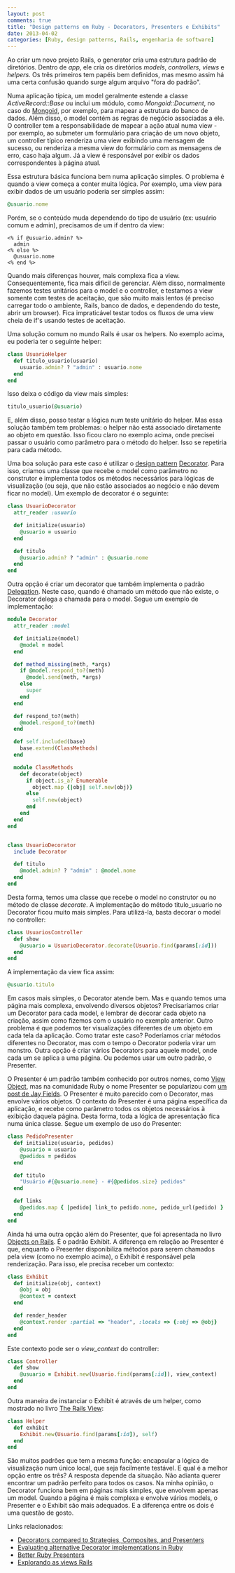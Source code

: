 ```yaml
---
layout: post
comments: true
title: "Design patterns em Ruby - Decorators, Presenters e Exhibits"
date: 2013-04-02
categories: [Ruby, design patterns, Rails, engenharia de software]
---
```

Ao criar um novo projeto Rails, o generator cria uma estrutura padrão de diretórios. Dentro de _app_, ele cria os diretórios _models_, _controllers_, _views_ e _helpers_. Os três primeiros tem papéis bem definidos, mas mesmo assim há uma certa confusão quando surge algum arquivo "fora do padrão".

Numa aplicação típica, um model geralmente estende a classe _ActiveRecord::Base_ ou inclui um módulo, como _Mongoid::Document_, no caso do [Mongoid](http://mongoid.org), por exemplo, para mapear a estrutura do banco de dados. Além disso, o model contém as regras de negócio associadas a ele. O controller tem a responsabilidade de mapear a ação atual numa view - por exemplo, ao submeter um formulário para criação de um novo objeto, um controller típico renderiza uma view exibindo uma mensagem de sucesso, ou renderiza a mesma view do formulário com as mensagens de erro, caso haja algum. Já a view é responsável por exibir os dados correspondentes à página atual.

Essa estrutura básica funciona bem numa aplicação simples. O problema é quando a view começa a conter muita lógica. Por exemplo, uma view para exibir dados de um usuário poderia ser simples assim:

```ruby
@usuario.nome
```

Porém, se o conteúdo muda dependendo do tipo de usuário (ex: usuário comum e admin), precisamos de um if dentro da view:

```erb
<% if @usuario.admin? %>
  admin
<% else %>
  @usuario.nome
<% end %>
```

Quando mais diferenças houver, mais complexa fica a view. Consequentemente, fica mais difícil de gerenciar. Além disso, normalmente fazemos testes unitários para o model e o controller, e testamos a view somente com testes de aceitação, que são muito mais lentos (é preciso carregar todo o ambiente, Rails, banco de dados, e dependendo do teste, abrir um browser). Fica impraticável testar todos os fluxos de uma view cheia de if's usando testes de aceitação.

Uma solução comum no mundo Rails é usar os helpers. No exemplo acima, eu poderia ter o seguinte helper:

```ruby
class UsuarioHelper
  def titulo_usuario(usuario)
    usuario.admin? ? "admin" : usuario.nome
  end
end
```

Isso deixa o código da view mais simples:

```ruby
titulo_usuario(@usuario)
```

E, além disso, posso testar a lógica num teste unitário do helper. Mas essa solução também tem problemas: o helper não está associado diretamente ao objeto em questão. Isso ficou claro no exemplo acima, onde precisei passar o usuário como parâmetro para o método do helper. Isso se repetiria para cada método.

Uma boa solução para este caso é utilizar o [design pattern](http://en.wikipedia.org/wiki/Software_design_pattern) [Decorator](http://en.wikipedia.org/wiki/Decorator_pattern). Para isso, criamos uma classe que recebe o model como parâmetro no construtor e implementa todos os métodos necessários para lógicas de visualização (ou seja, que não estão associados ao negócio e não devem ficar no model). Um exemplo de decorator é o seguinte:

```ruby
class UsuarioDecorator
  attr_reader :usuario

  def initialize(usuario)
    @usuario = usuario
  end

  def titulo
    @usuario.admin? ? "admin" : @usuario.nome
  end
end
```

Outra opção é criar um decorator que também implementa o padrão [Delegation](http://en.wikipedia.org/wiki/Delegation_pattern). Neste caso, quando é chamado um método que não existe, o Decorator delega a chamada para o model. Segue um exemplo de implementação:

```ruby
module Decorator
  attr_reader :model

  def initialize(model)
    @model = model
  end

  def method_missing(meth, *args)
    if @model.respond_to?(meth)
      @model.send(meth, *args)
    else
      super
    end
  end

  def respond_to?(meth)
    @model.respond_to?(meth)
  end

  def self.included(base)
    base.extend(ClassMethods)
  end

  module ClassMethods
    def decorate(object)
      if object.is_a? Enumerable
        object.map {|obj| self.new(obj)}
      else
        self.new(object)
      end
    end
  end
end


class UsuarioDecorator
  include Decorator

  def titulo
    @model.admin? ? "admin" : @model.nome
  end
end
```

Desta forma, temos uma classe que recebe o model no construtor ou no método de classe _decorate_. A implementação do método titulo_usuario no Decorator ficou muito mais simples. Para utilizá-la, basta decorar o model no controller:

```ruby
class UsuariosController
  def show
    @usuario = UsuarioDecorator.decorate(Usuario.find(params[:id]))
  end
end
```

A implementação da view fica assim:

```ruby
@usuario.titulo
```

Em casos mais simples, o Decorator atende bem. Mas e quando temos uma página mais complexa, envolvendo diversos objetos? Precisaríamos criar um Decorator para cada model, e lembrar de decorar cada objeto na criação, assim como fizemos com o usuário no exemplo anterior. Outro problema é que podemos ter visualizações diferentes de um objeto em cada tela da aplicação. Como tratar este caso? Poderíamos criar métodos diferentes no Decorator, mas com o tempo o Decorator poderia virar um monstro. Outra opção é criar vários Decorators para aquele model, onde cada um se aplica a uma página. Ou podemos usar um outro padrão, o Presenter.

O Presenter é um padrão também conhecido por outros nomes, como [View Object](http://blog.codeclimate.com/blog/2012/10/17/7-ways-to-decompose-fat-activerecord-models/), mas na comunidade Ruby o nome Presenter se popularizou com [um post de Jay Fields](http://blog.jayfields.com/2007/03/rails-presenter-pattern.html). O Presenter é muito parecido com o Decorator, mas envolve vários objetos. O contexto do Presenter é uma página específica da aplicação, e recebe como parâmetro todos os objetos necessários à exibição daquela página. Desta forma, toda a lógica de apresentação fica numa única classe. Segue um exemplo de uso do Presenter:

```ruby
class PedidoPresenter
  def initialize(usuario, pedidos)
    @usuario = usuario
    @pedidos = pedidos
  end

  def titulo
    "Usuário #{@usuario.nome} - #{@pedidos.size} pedidos"
  end

  def links
    @pedidos.map { |pedido| link_to pedido.nome, pedido_url(pedido) }
  end
end
```

Ainda há uma outra opção além do Presenter, que foi apresentada no livro [Objects on Rails](http://objectsonrails.com). É o padrão Exhibit. A diferença em relação ao Presenter é que, enquanto o Presenter disponibiliza métodos para serem chamados pela view (como no exemplo acima), o Exhibit é responsável pela renderização. Para isso, ele precisa receber um contexto:

```ruby
class Exhibit
  def initialize(obj, context)
    @obj = obj
    @context = context
  end

  def render_header
    @context.render :partial => "header", :locals => {:obj => @obj}
  end
end
```

Este contexto pode ser o _view_context_ do controller:

```ruby
class Controller
  def show
    @usuario = Exhibit.new(Usuario.find(params[:id]), view_context)
  end
end
```

Outra maneira de instanciar o Exhibit é através de um helper, como mostrado no livro [The Rails View](http://pragprog.com/book/warv/the-rails-view):

```ruby
class Helper
  def exhibit
    Exhibit.new(Usuario.find(params[:id]), self)
  end
end
```

São muitos padrões que tem a mesma função: encapsular a lógica de visualização num único local, que seja facilmente testável. E qual é a melhor opção entre os três? A resposta depende da situação. Não adianta querer encontrar um padrão perfeito para todos os casos. Na minha opinião, o Decorator funciona bem em páginas mais simples, que envolvem apenas um model. Quando a página é mais complexa e envolve vários models, o Presenter e o Exhibit são mais adequados. E a diferença entre os dois é uma questão de gosto.

Links relacionados:

- [Decorators compared to Strategies, Composites, and Presenters](http://robots.thoughtbot.com/post/20964851591/decorators-compared-to-strategies-composites-and)
- [Evaluating alternative Decorator implementations in Ruby](http://robots.thoughtbot.com/post/14825364877/evaluating-alternative-decorator-implementations-in)
- [Better Ruby Presenters](http://blog.steveklabnik.com/posts/2011-09-09-better-ruby-presenters)
- [Explorando as views Rails](https://speakerdeck.com/rodrigoospinto/explorando-as-views-rails)
